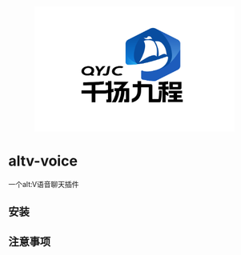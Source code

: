 <div align="center"> <img src="logo.png#pic_center=1500x300" width = 400 height = 250 /> </div>

# altv-voice
一个alt:V语音聊天插件

## 安装

## 注意事项